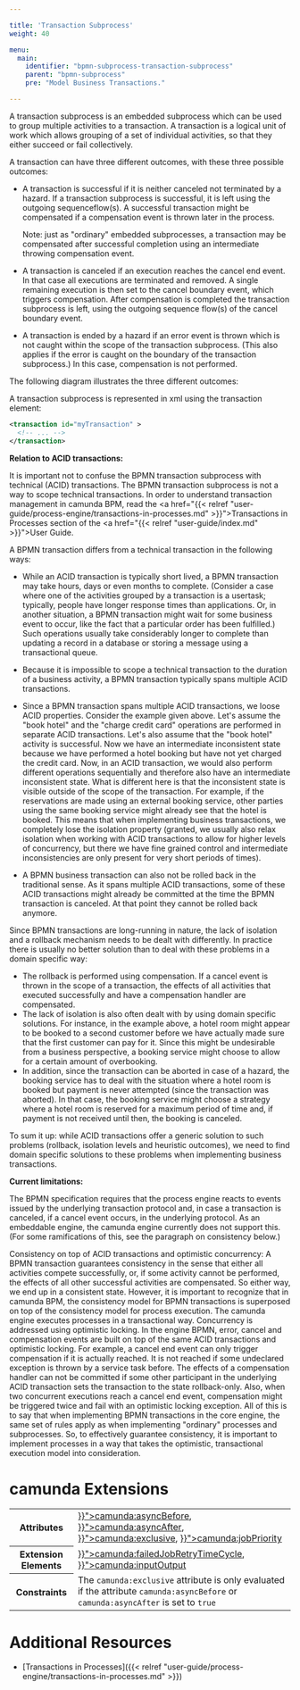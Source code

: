 ```yaml
---

title: 'Transaction Subprocess'
weight: 40

menu:
  main:
    identifier: "bpmn-subprocess-transaction-subprocess"
    parent: "bpmn-subprocess"
    pre: "Model Business Transactions."

---
```



A transaction subprocess is an embedded subprocess which can be used to group multiple activities to a transaction. A transaction is a logical unit of work which allows grouping of a set of individual activities, so that they either succeed or fail collectively.

A transaction can have three different outcomes, with these three possible outcomes:

*   A transaction is successful if it is neither canceled not terminated by a hazard. If a transaction subprocess is successful, it is left using the outgoing sequenceflow(s). A successful transaction might be compensated if a compensation event is thrown later in the process.<br/>

    Note: just as "ordinary" embedded subprocesses, a transaction may be compensated after successful completion using an intermediate throwing compensation event.

*   A transaction is canceled if an execution reaches the cancel end event. In that case all executions are terminated and removed. A single remaining execution is then set to the cancel boundary event, which triggers compensation. After compensation is completed the transaction subprocess is left, using the outgoing sequence flow(s) of the cancel boundary event.

*   A transaction is ended by a hazard if an error event is thrown which is not caught within the scope of the transaction subprocess. (This also applies if the error is caught on the boundary of the transaction subprocess.) In this case, compensation is not performed.

The following diagram illustrates the three different outcomes:

<div data-bpmn-diagram="implement/business-transaction"></div>

A transaction subprocess is represented in xml using the transaction element:

```xml
<transaction id="myTransaction" >
  <!-- ... -->
</transaction>
```

<div class="alert alert-warning">
  <strong>Relation to ACID transactions:</strong>

  It is important not to confuse the BPMN transaction subprocess with technical (ACID) transactions. The BPMN transaction subprocess is not a way to scope technical transactions. In order to understand transaction management in camunda BPM, read the <a href="{{< relref "user-guide/process-engine/transactions-in-processes.md" >}}">Transactions in Processes</a> section of the <a href="{{< relref "user-guide/index.md" >}}">User Guide</a>.
</div>

A BPMN transaction differs from a technical transaction in the following ways:

*   While an ACID transaction is typically short lived, a BPMN transaction may take hours, days or even months to complete. (Consider a case where one of the activities grouped by a transaction is a usertask; typically, people have longer response times than applications. Or, in another situation, a BPMN transaction might wait for some business event to occur, like the fact that a particular order has been fulfilled.) Such operations usually take considerably longer to complete than updating a record in a database or storing a message using a transactional queue.

*   Because it is impossible to scope a technical transaction to the duration of a business activity, a BPMN transaction typically spans multiple ACID transactions.

*   Since a BPMN transaction spans multiple ACID transactions, we loose ACID properties. Consider the example given above. Let's assume the "book hotel" and the "charge credit card" operations are performed in separate ACID transactions. Let's also assume that the "book hotel" activity is successful. Now we have an intermediate inconsistent state because we have performed a hotel booking but have not yet charged the credit card. Now, in an ACID transaction, we would also perform different operations sequentially and therefore also have an intermediate inconsistent state. What is different here is that the inconsistent state is visible outside of the scope of the transaction. For example, if the reservations are made using an external booking service, other parties using the same booking service might already see that the hotel is booked. This means that when implementing business transactions, we completely lose the isolation property (granted, we usually also relax isolation when working with ACID transactions to allow for higher levels of concurrency, but there we have fine grained control and intermediate inconsistencies are only present for very short periods of times).

*   A BPMN business transaction can also not be rolled back in the traditional sense. As it spans multiple ACID transactions, some of these ACID transactions might already be committed at the time the BPMN transaction is canceled. At that point they cannot be rolled back anymore.


Since BPMN transactions are long-running in nature, the lack of isolation and a rollback mechanism needs to be dealt with differently. In practice there is usually no better solution than to deal with these problems in a domain specific way:

*   The rollback is performed using compensation. If a cancel event is thrown in the scope of a transaction, the effects of all activities that executed successfully and have a compensation handler are compensated.
*   The lack of isolation is also often dealt with by using domain specific solutions. For instance, in the example above, a hotel room might appear to be booked to a second customer before we have actually made sure that the first customer can pay for it. Since this might be undesirable from a business perspective, a booking service might choose to allow for a certain amount of overbooking.
* In addition, since the transaction can be aborted in case of a hazard, the booking service has to deal with the situation where a hotel room is booked but payment is never attempted (since the transaction was aborted). In that case, the booking service might choose a strategy where a hotel room is reserved for a maximum period of time and, if payment is not received until then, the booking is canceled.

To sum it up: while ACID transactions offer a generic solution to such problems (rollback, isolation levels and heuristic outcomes), we need to find domain specific solutions to these problems when implementing business transactions.

<div class="alert alert-warning">
  <strong>Current limitations:</strong>

  The BPMN specification requires that the process engine reacts to events issued by the underlying transaction protocol and, in case a transaction is canceled, if a cancel event occurs, in the underlying protocol. As an embeddable engine, the camunda engine currently does not support this. (For some ramifications of this, see the paragraph on consistency below.)
</div>

Consistency on top of ACID transactions and optimistic concurrency: A BPMN transaction guarantees consistency in the sense that either all activities compete successfully, or, if some activity cannot be performed, the effects of all other successful activities are compensated. So either way, we end up in a consistent state. However, it is important to recognize that in camunda BPM, the consistency model for BPMN transactions is superposed on top of the consistency model for process execution. The camunda engine executes processes in a transactional way. Concurrency is addressed using optimistic locking. In the engine BPMN, error, cancel and compensation events are built on top of the same ACID transactions and optimistic locking. For example, a cancel end event can only trigger compensation if it is actually reached. It is not reached if some undeclared exception is thrown by a service task before. The effects of a compensation handler can not be committed if some other participant in the underlying ACID transaction sets the transaction to the state rollback-only. Also, when two concurrent executions reach a cancel end event, compensation might be triggered twice and fail with an optimistic locking exception. All of this is to say that when implementing BPMN transactions in the core engine, the same set of rules apply as when implementing "ordinary" processes and subprocesses. So, to effectively guarantee consistency, it is important to implement processes in a way that takes the optimistic, transactional execution model into consideration.

# camunda Extensions

<table class="table table-striped">
  <tr>
    <th>Attributes</th>
    <td>
      <a href="{{< relref "reference/bpmn20/custom-extensions/extension-attributes.md#asyncbefore" >}}">camunda:asyncBefore</a>,
      <a href="{{< relref "reference/bpmn20/custom-extensions/extension-attributes.md#asyncafter" >}}">camunda:asyncAfter</a>,
      <a href="{{< relref "reference/bpmn20/custom-extensions/extension-attributes.md#exclusive" >}}">camunda:exclusive</a>,
      <a href="{{< relref "reference/bpmn20/custom-extensions/extension-attributes.md#jobpriority" >}}">camunda:jobPriority</a>
    </td>
  </tr>
  <tr>
    <th>Extension Elements</th>
    <td>
      <a href="{{< relref "reference/bpmn20/custom-extensions/extension-elements.md#failedjobretrytimecycle" >}}">camunda:failedJobRetryTimeCycle</a>,
      <a href="{{< relref "reference/bpmn20/custom-extensions/extension-elements.md#inputoutput" >}}">camunda:inputOutput</a>
    </td>
  </tr>
  <tr>
    <th>Constraints</th>
    <td>
      The <code>camunda:exclusive</code> attribute is only evaluated if the attribute
      <code>camunda:asyncBefore</code> or <code>camunda:asyncAfter</code> is set to <code>true</code>
    </td>
  </tr>
</table>

# Additional Resources

*   [Transactions in Processes]({{< relref "user-guide/process-engine/transactions-in-processes.md" >}})
